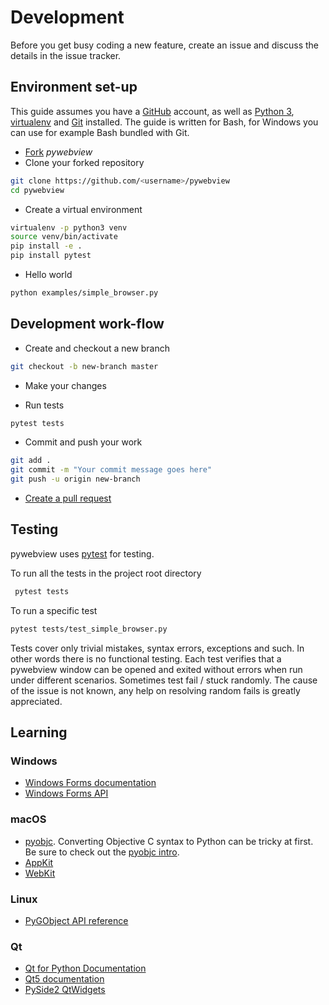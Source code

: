 # Development

Before you get busy coding a new feature, create an issue and discuss the details in the issue tracker.

## Environment set-up

This guide assumes you have a [GitHub](https://github.com) account, as well as [Python 3](https://python.org), [virtualenv](https://virtualenv.pypa.io/en/stable/) and [Git](https://git-scm.com) installed. The guide is written for Bash, for Windows you can use for example Bash bundled with Git.

* [Fork](https://github.com/r0x0r/pywebview/fork) _pywebview_ 
* Clone your forked repository

``` bash
git clone https://github.com/<username>/pywebview
cd pywebview
```

* Create a virtual environment
``` bash
virtualenv -p python3 venv
source venv/bin/activate
pip install -e .
pip install pytest
```

* Hello world
``` bash
python examples/simple_browser.py
```


## Development work-flow

* Create and checkout a new branch 
``` bash
git checkout -b new-branch master
```

* Make your changes

* Run tests
``` bash
pytest tests
```

* Commit and push your work

``` bash
git add .
git commit -m "Your commit message goes here"
git push -u origin new-branch
```

* [Create a pull request](https://help.github.com/articles/creating-a-pull-request/)


## Testing

pywebview uses [pytest](https://docs.pytest.org/en/latest/) for testing. 

To run all the tests in the project root directory

``` bash
 pytest tests
```

To run a specific test

``` bash
pytest tests/test_simple_browser.py
```

 Tests cover only trivial mistakes, syntax errors, exceptions and such. In other words there is no functional testing. Each test verifies that a pywebview window can be opened and exited without errors when run under different scenarios. Sometimes test fail / stuck randomly. The cause of the issue is not known, any help on resolving random fails is greatly appreciated.

## Learning

### Windows 
* [Windows Forms documentation](https://docs.microsoft.com/en-us/dotnet/framework/winforms/)
* [Windows Forms API](https://docs.microsoft.com/en-us/dotnet/api/system.windows.forms)

### macOS
* [pyobjc](https://pythonhosted.org/pyobjc/). Converting Objective C syntax to Python can be tricky at first. Be sure to check out the [pyobjc intro](https://pythonhosted.org/pyobjc/core/intro.html).
* [AppKit](https://developer.apple.com/documentation/appkit)
* [WebKit](https://developer.apple.com/documentation/webkit)

### Linux 
* [PyGObject API reference](https://lazka.github.io/pgi-docs/)

### Qt
* [Qt for Python Documentation](https://doc.qt.io/qtforpython-5/contents.html)
* [Qt5 documentation](https://doc.qt.io/qt-5/index.html)
* [PySide2 QtWidgets](https://doc.qt.io/qtforpython-5/PySide2/QtWidgets/index.html)